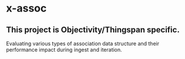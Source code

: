 # x-assoc

## This project is Objectivity/Thingspan specific.

Evaluating various types of association data structure and their performance impact during ingest and iteration.
